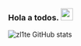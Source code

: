 ### Hola a todos.  <img src="https://media.giphy.com/media/hvRJCLFzcasrR4ia7z/giphy.gif" width="25px">


![zl1te GitHub stats](https://github-readme-stats.vercel.app/api?username=zl1te)



                



<!--
**zl1te/zl1te** is a ✨ _special_ ✨ repository because its `README.md` (this file) appears on your GitHub profile.

Here are some ideas to get you started:

- 🔭 I’m currently working on ...
- 🌱 I’m currently learning ...
- 👯 I’m looking to collaborate on ...
- 🤔 I’m looking for help with ...
- 💬 Ask me about ...
- 📫 How to reach me: ...
- 😄 Pronouns: ...
- ⚡ Fun fact: ...
-->
